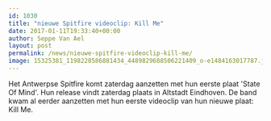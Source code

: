 ```yaml
---
id: 1030
title: "nieuwe Spitfire videoclip: Kill Me"
date: 2017-01-11T19:33:40+00:00
author: Seppe Van Ael
layout: post
permalink: /news/nieuwe-spitfire-videoclip-kill-me/
image: 15325381_1198228586881434_4489829688506221409_o-e1484163017787.jpg
---
```

Het Antwerpse Spitfire komt zaterdag aanzetten met hun eerste plaat 'State Of Mind'. Hun release vindt zaterdag plaats in Altstadt Eindhoven. De band kwam al eerder aanzetten met hun eerste videoclip van hun nieuwe plaat: Kill Me.

&nbsp;